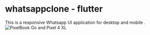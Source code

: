 # whatsappclone - flutter

This is a responsive Whatsapp UI application for desktop and mobile .
![PixelBook Go and Pixel 4 XL](https://user-images.githubusercontent.com/98693285/216739162-d7684ae4-5f3b-47d7-afb0-bdf10eeb162e.jpg)

